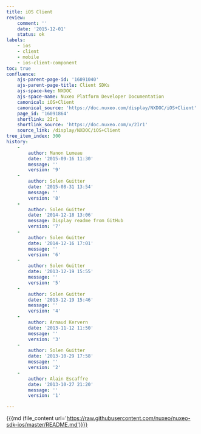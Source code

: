 ```yaml
---
title: iOS Client
review:
    comment: ''
    date: '2015-12-01'
    status: ok
labels:
    - ios
    - client
    - mobile
    - ios-client-component
toc: true
confluence:
    ajs-parent-page-id: '16091040'
    ajs-parent-page-title: Client SDKs
    ajs-space-key: NXDOC
    ajs-space-name: Nuxeo Platform Developer Documentation
    canonical: iOS+Client
    canonical_source: 'https://doc.nuxeo.com/display/NXDOC/iOS+Client'
    page_id: '16091864'
    shortlink: 2Ir1
    shortlink_source: 'https://doc.nuxeo.com/x/2Ir1'
    source_link: /display/NXDOC/iOS+Client
tree_item_index: 300
history:
    -
        author: Manon Lumeau
        date: '2015-09-16 11:30'
        message: ''
        version: '9'
    -
        author: Solen Guitter
        date: '2015-08-31 13:54'
        message: ''
        version: '8'
    -
        author: Solen Guitter
        date: '2014-12-18 13:06'
        message: Display readme from GitHub
        version: '7'
    -
        author: Solen Guitter
        date: '2014-12-16 17:01'
        message: ''
        version: '6'
    -
        author: Solen Guitter
        date: '2013-12-19 15:55'
        message: ''
        version: '5'
    -
        author: Solen Guitter
        date: '2013-12-19 15:46'
        message: ''
        version: '4'
    -
        author: Arnaud Kervern
        date: '2013-11-12 11:50'
        message: ''
        version: '3'
    -
        author: Solen Guitter
        date: '2013-10-29 17:58'
        message: ''
        version: '2'
    -
        author: Alain Escaffre
        date: '2013-10-27 21:20'
        message: ''
        version: '1'

---
```

{{{md (file_content url='https://raw.githubusercontent.com/nuxeo/nuxeo-sdk-ios/master/README.md')}}}
